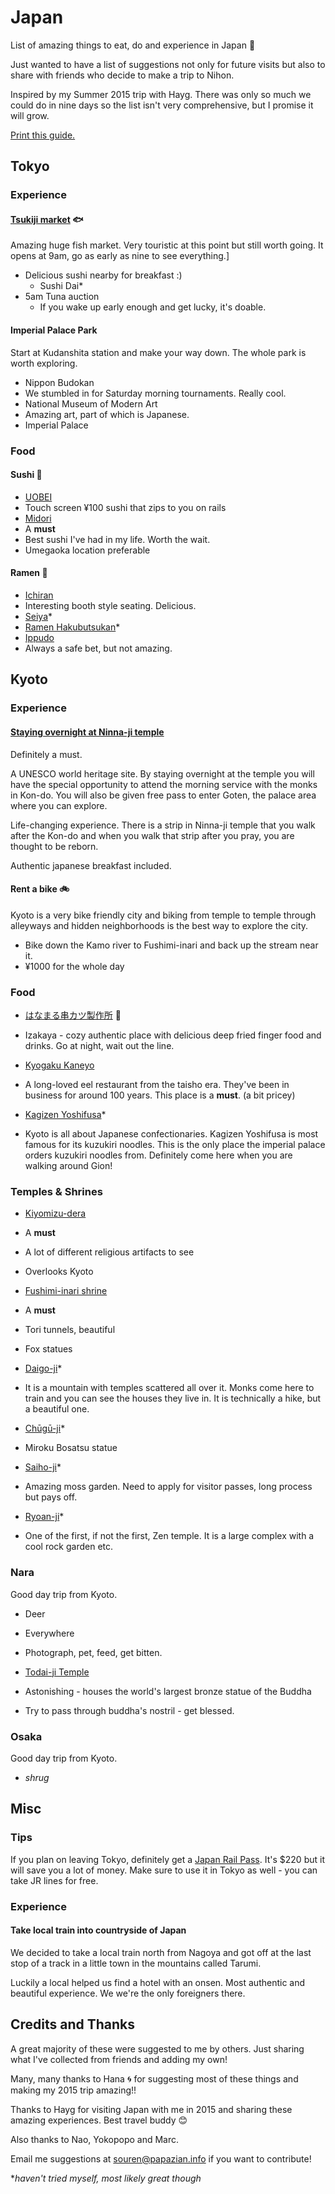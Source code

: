 # Japan
List of amazing things to eat, do and experience in Japan :japan:

Just wanted to have a list of suggestions not only for future visits but also to share with friends who decide to make a trip to Nihon.

Inspired by my Summer 2015 trip with Hayg. There was only so much we could do in nine days so the list isn't very comprehensive, but I promise it will grow.

[Print this guide.](https://gitprint.com/SourenP/curations/blob/master/locations/Japan.md)

## Tokyo

### Experience

#### [Tsukiji market](http://www.tsukiji-market.or.jp/tukiji_e.htm) :fish:

Amazing huge fish market. Very touristic at this point but still worth going.  It opens at 9am, go as early as nine to see everything.]

* Delicious sushi nearby for breakfast :)
  * Sushi Dai*
* 5am Tuna auction
  * If you wake up early enough and get lucky, it's doable.

#### Imperial Palace Park

Start at Kudanshita station and make your way down. The whole park is worth exploring.

* Nippon Budokan
 * We stumbled in for Saturday morning tournaments. Really cool.
* National Museum of Modern Art
 * Amazing art, part of which is  Japanese.
* Imperial Palace

### Food

#### Sushi :sushi:
* [UOBEI](http://www.tripadvisor.com/Restaurant_Review-g1066456-d3871559-Reviews-Uobei_Shibuya_Dogenzaka-Shibuya_Tokyo_Tokyo_Prefecture_Kanto.html)
 * Touch screen ¥100 sushi that zips to you on rails
* [Midori](http://www.sushinomidori.co.jp/honkan.html)
 * A **must**
 * Best sushi I've had in my life. Worth the wait.
 * Umegaoka location preferable


#### Ramen :ramen:
* [Ichiran](http://www.tripadvisor.com/Restaurant_Review-g1066456-d1688898-Reviews-Ichiran_Shibuya-Shibuya_Tokyo_uTokyo_Prefecture_Kanto.html)
 * Interesting booth style seating. Delicious.
* [Seiya](http://www.seiya-net.com/)*
* [Ramen Hakubutsukan](http://www.raumen.co.jp/floor/)*
* [Ippudo](http://www.ippudo.com/index.html)
 * Always a safe bet, but not amazing.

## Kyoto

### Experience

#### [Staying overnight at Ninna-ji temple](https://ninnaji.wordpress.com/2011/05/21/staying-overnight-at-ninna-ji/)

Definitely a must.

A UNESCO world heritage site. By staying overnight at the temple you will have the special opportunity to attend the morning service with the monks in Kon-do. You will also be given free pass to enter Goten, the palace area where you can explore.

Life-changing experience. There is a strip in Ninna-ji temple that you walk after the Kon-do and when you walk that strip after you pray, you are thought to be reborn.

Authentic japanese breakfast included.

#### Rent a bike :bike:

Kyoto is a very bike friendly city and biking from temple to temple through alleyways and hidden neighborhoods is the best way to explore the city.

* Bike down the Kamo river to Fushimi-inari and back up the stream near it.
* ¥1000 for the whole day

### Food

* [はなまる串カツ製作所](http://tabelog.com/en/kyoto/A2601/A260101/26018242/?rvwid=6186436) :sake:
 * Izakaya - cozy authentic place with delicious deep fried finger food and drinks. Go at night, wait out the line.

* [Kyogaku Kaneyo](http://kyotofoodie.com/kaneyo-kyoto-unagi-eel-restaurant/)
 * A long-loved eel restaurant from the taisho era. They've been in business for around 100 years. This place is a **must**. (a bit pricey)

* [Kagizen Yoshifusa](http://www.yelp.com/biz/%E9%8D%B5%E5%96%84%E8%89%AF%E6%88%BF-%E6%9C%AC%E5%BA%97-%E4%BA%AC%E9%83%BD%E5%B8%82)*
 * Kyoto is all about Japanese confectionaries. Kagizen Yoshifusa is most famous for its kuzukiri noodles. This is the only place the imperial palace orders kuzukiri noodles from. Definitely come here when you are walking around Gion!

### Temples & Shrines

* [Kiyomizu-dera](https://en.wikipedia.org/wiki/Kiyomizu-dera)
 * A **must**
 * A lot of different religious artifacts to see
 * Overlooks Kyoto

* [Fushimi-inari shrine](https://en.wikipedia.org/wiki/Fushimi_Inari-taisha)
 * A **must**
 * Tori tunnels, beautiful
 * Fox statues

* [Daigo-ji](https://en.wikipedia.org/wiki/Daigo-ji)*
 *  It is a mountain with temples scattered all over it. Monks come here to train and you can see the houses they live in. It is technically a hike, but a beautiful one.

* [Chūgū-ji](https://en.wikipedia.org/wiki/Ch%C5%ABg%C5%AB-ji)*
 * Miroku Bosatsu statue

* [Saiho-ji](http://www.japan-guide.com/e/e3937.html)*
 * Amazing moss garden. Need to apply for visitor passes, long process but pays off.

* [Ryoan-ji](https://en.wikipedia.org/wiki/Ry%C5%8Dan-ji)*
 * One of the first, if not the first, Zen temple. It is a large complex with a cool rock garden etc.

### Nara

Good day trip from Kyoto.

* Deer
 * Everywhere
 * Photograph, pet, feed, get bitten.

* [Todai-ji Temple](https://en.wikipedia.org/wiki/T%C5%8Ddai-ji)
 * Astonishing - houses the world's largest bronze statue of the Buddha
 * Try to pass through buddha's nostril - get blessed.

### Osaka

Good day trip from Kyoto.

* *shrug*

## Misc

### Tips

If you plan on leaving Tokyo, definitely get a [Japan Rail Pass](http://www.jrpass.com/?gclid=CIPXvNjB4ccCFcKWvQodi2ALnQ).
It's $220 but it will save you a lot of money. Make sure to use it in Tokyo as well - you can take JR lines for free.

### Experience

#### Take local train into countryside of Japan

We decided to take a local train north from Nagoya and got off at the last stop of a track in a little town in the mountains called Tarumi.

Luckily a local helped us find a hotel with an onsen.
Most authentic and beautiful experience. We we're the only foreigners there.

## Credits and Thanks

A great majority of these were suggested to me by others. Just sharing what I've collected from friends and adding my own!

Many, many thanks to Hana :cyclone: for suggesting most of these things and making my 2015 trip amazing!!

Thanks to Hayg for visiting Japan with me in 2015 and sharing these amazing experiences. Best travel buddy :blush:

Also thanks to Nao, Yokopopo and Marc.

Email me suggestions at souren@papazian.info if you want to contribute!

**haven't tried myself, most likely great though*
